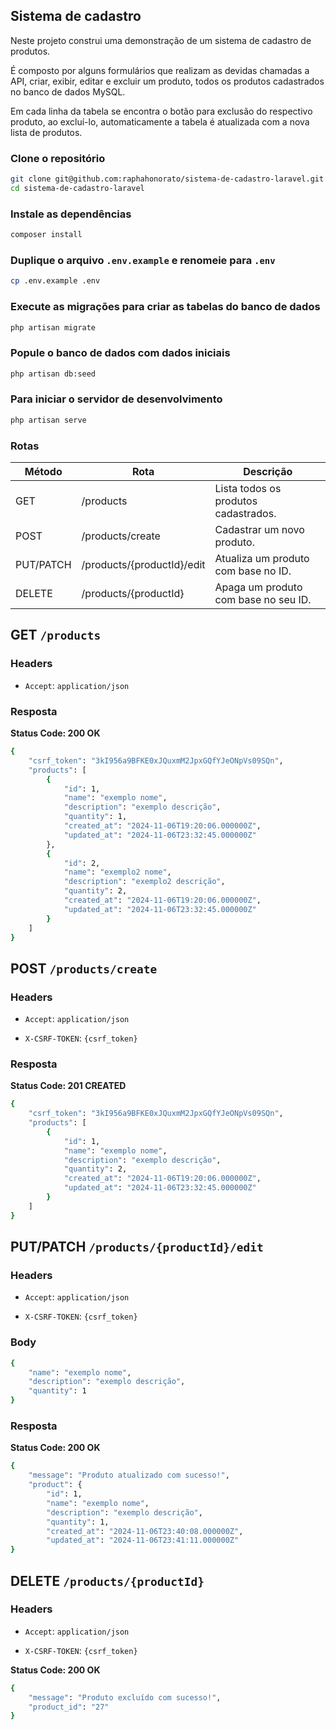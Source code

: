 ## Sistema de cadastro

Neste projeto construi uma demonstração de um sistema de cadastro de produtos.

É composto por alguns formulários que realizam as devidas chamadas a API, criar, exibir, editar e excluir um produto, todos os produtos cadastrados no banco de dados MySQL.

Em cada linha da tabela se encontra o botão para exclusão do respectivo produto, ao excluí-lo, automaticamente a tabela é atualizada com a nova lista de produtos.

### Clone o repositório

``` bash
git clone git@github.com:raphahonorato/sistema-de-cadastro-laravel.git
cd sistema-de-cadastro-laravel
```

### Instale as dependências

``` bash
composer install
```

### Duplique o arquivo `.env.example` e renomeie para `.env`

``` bash
cp .env.example .env
```

### Execute as migrações para criar as tabelas do banco de dados

``` bash
php artisan migrate
```

### Popule o banco de dados com dados iniciais

``` bash
php artisan db:seed
```

### Para iniciar o servidor de desenvolvimento

``` bash
php artisan serve
```

### Rotas

| Método | Rota | Descrição |
|-------------|-------------|-------------|
| GET      | /products      | Lista todos os produtos cadastrados.      |
|  POST   | /products/create       | Cadastrar um novo produto.      |
| PUT/PATCH      | /products/{productId}/edit      | Atualiza um produto com base no ID.      |
|     DELETE     |    /products/{productId}    |  Apaga um produto com base no seu ID.  |

## **GET** `/products`

### **Headers**

- `Accept`: `application/json`

### **Resposta**

**Status Code: 200 OK**

```bash
{
    "csrf_token": "3kI956a9BFKE0xJQuxmM2JpxGQfYJeONpVs09SQn",
    "products": [
        {
            "id": 1,
            "name": "exemplo nome",
            "description": "exemplo descrição",
            "quantity": 1,
            "created_at": "2024-11-06T19:20:06.000000Z",
            "updated_at": "2024-11-06T23:32:45.000000Z"
        },
        {
            "id": 2,
            "name": "exemplo2 nome",
            "description": "exemplo2 descrição",
            "quantity": 2,
            "created_at": "2024-11-06T19:20:06.000000Z",
            "updated_at": "2024-11-06T23:32:45.000000Z"
        }
    ]
}
```

## **POST** `/products/create`

### **Headers**

- `Accept`: `application/json`

- `X-CSRF-TOKEN`: `{csrf_token}`

### **Resposta**

**Status Code: 201 CREATED**

```bash
{
    "csrf_token": "3kI956a9BFKE0xJQuxmM2JpxGQfYJeONpVs09SQn",
    "products": [
        {
            "id": 1,
            "name": "exemplo nome",
            "description": "exemplo descrição",
            "quantity": 2,
            "created_at": "2024-11-06T19:20:06.000000Z",
            "updated_at": "2024-11-06T23:32:45.000000Z"
        }
    ]
}
```

## **PUT/PATCH** `/products/{productId}/edit`

### **Headers**

- `Accept`: `application/json`

- `X-CSRF-TOKEN`: `{csrf_token}`

### **Body**

```bash
{
    "name": "exemplo nome",
    "description": "exemplo descrição",
    "quantity": 1
}

```

### **Resposta**

**Status Code: 200 OK**

```bash
{
    "message": "Produto atualizado com sucesso!",
    "product": {
        "id": 1,
        "name": "exemplo nome",
        "description": "exemplo descrição",
        "quantity": 1,
        "created_at": "2024-11-06T23:40:08.000000Z",
        "updated_at": "2024-11-06T23:41:11.000000Z"
}

```


## **DELETE** `/products/{productId}`

### **Headers**

- `Accept`: `application/json`

- `X-CSRF-TOKEN`: `{csrf_token}`

**Status Code: 200 OK**

```bash
{
    "message": "Produto excluído com sucesso!",
    "product_id": "27"
}
```